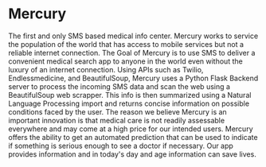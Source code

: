 # Mercury
The first and only SMS based medical info center.
Mercury works to service the population of the world that has access to mobile services but not a reliable internet connection. The Goal of Mercury is to use SMS to deliver a convenient medical search app to anyone in the world even without the luxury of an internet connection. Using APIs such as Twilio, Endlessmedicine, and BeautifulSoup, Mercury uses a Python Flask Backend server to process the incoming SMS data and scan the web using a BeautifulSoup web scrapper. This info is then summarized using a Natural Language Processing import and returns concise information on possible conditions faced by the user. The reason we believe Mercury is an important innovation is that medical care is not readily assessable everywhere and may come at a high price for our intended users. Mercury offers the ability to get an automated prediction that can be used to indicate if something is serious enough to see a doctor if necessary. Our app provides information and in today's day and age information can save lives. 
